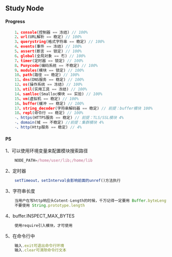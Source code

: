 Study Node
----

#### Progress
```js
	1、console(控制器 == 冻结) // 100%
	2、url(URL解析 == 稳定) // 100%
	3、querystring(格式字符串 == 稳定) // 100%
	4、events(事件 == 冻结) // 100%
	5、assert(断言 == 锁定) // 100%
	6、global(全局对象 == 冇) // 100%
	7、timer(定时器 == 锁定) // 100%
	8、Punycode(编码系统 == 不稳定) // 100%
	9、modules(模块 == 锁定) // 100%
	10、path(路径 == 稳定) // 100%
	11、dns(DNS服务 == 稳定) // 100%
	12、os(操作系统 == 冻结) // 100%
	13、util(实用工具 == 冻结) // 100%
	14、samlloc(Smalloc模块 == 实验) // 100%
	15、vm(虚拟机 == 稳定) // 100%
	16、buffer(缓冲 == 稳定) // 100%
	17、string_decoder(字符串解码器 == 稳定) // 前提：buffer模块 100%
	18、repl(命令行 == 稳定) // 100%
	-、https(HTTPS服务 == 稳定) // 前提：TLS/SSL模块 4%
	-、domain(域 == 不稳定) //前提：集群模块 4%
	-、http(Http服务 == 稳定) // 4%
```

#### PS
1、可以使用环境变量来配置模块搜索路径
```js
	NODE_PATH=/home/user/lib;/home/lib
```

2、定时器
```js
	setTimeout，setInterval会影响前面的unref()方法执行
```

3、字符串长度
```js
	当用户在写http响应头Cotent-Length的时候，千万记得一定要用 Buffer.byteLength 方法，
	不要使用 String.prototype.length
```

4、buffer.INSPECT_MAX_BYTES
```js
	使用require引入模块，才可使用
```

5、在命令行中
```js
	输入.exit可退出命令行环境
	输入.clear可清除命令行文本
```
